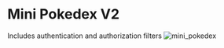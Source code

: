 # Mini Pokedex V2 
Includes authentication and authorization filters
![mini_pokedex](https://github.com/user-attachments/assets/41a5b901-5444-4771-b6c6-4a86a6030bcb)
